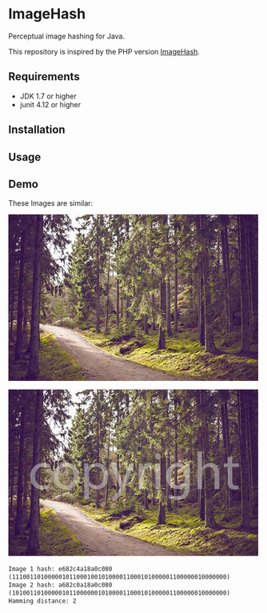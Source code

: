 # ImageHash
Perceptual image hashing for Java.

This repository is inspired by the PHP version [ImageHash](https://github.com/jenssegers/imagehash).



## Requirements

- JDK 1.7 or higher
- junit 4.12 or higher



## Installation



## Usage



## Demo

These Images are similar:

![Equals1](https://raw.githubusercontent.com/nebubit/imagehash/master/src/test/java/resources/images/forest/forest-high.jpg)

![Equals1](https://raw.githubusercontent.com/nebubit/imagehash/master/src/test/java/resources/images/forest/forest-copyright.jpg)

```
Image 1 hash: e682c4a18a0c080 (111001101000001011000100101000011000101000001100000010000000)
Image 2 hash: a682c0a18a0c080 (101001101000001011000000101000011000101000001100000010000000)
Hamming distance: 2
```